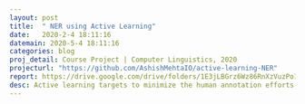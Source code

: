 ```yaml
---
layout: post
title:  " NER using Active Learning"
date:   2020-2-4 18:11:16
datemain: 2020-5-4 18:11:16
categories: blog
proj_detail: Course Project | Computer Linguistics, 2020
projecturl: "https://github.com/AshishMehtaIO/active-learning-NER"
report: https://drive.google.com/drive/folders/1E3jLBGrz6Wz86RnXzVuzPo1RwGeC3WwH
desc: Active learning targets to minimize the human annotation efforts by selecting examples for labeling. This project demonstrates the use active learning in order to identify Named Entities in sentences. The results of two Active Learning approaches, Query by Committee and Uncertainty sampling are tested and compared using various metrics to measure the uncertainty of a sentence. Conditional Random Field and Maximum-Entropy Classifier models were build for the Named Entity Recognition task on the CoNLL-2002/2003 dataset and  AUC (Area Under Curve) metric was used for evaluation. Uncertainty sampling with total token entropy gave the best performance.  Named entity recognition's are reliant on tagged data as it is domain specific. Therefore, results are also tested on a multi-lingual dataset to measure it’s reproducibility.
---
```

